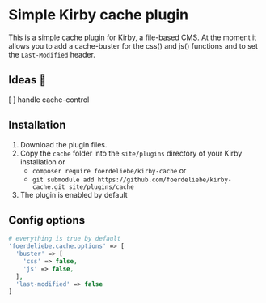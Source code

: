 # Simple Kirby cache plugin

This is a simple cache plugin for Kirby, a file-based CMS. At the moment it allows you to add a cache-buster for the css() and js() functions and to set the `Last-Modified` header.

## Ideas 🚀

[ ] handle cache-control

## Installation

1. Download the plugin files.
1. Copy the `cache` folder into the `site/plugins` directory of your Kirby installation or
    - `composer require foerdeliebe/kirby-cache` or
    - `git submodule add https://github.com/foerdeliebe/kirby-cache.git site/plugins/cache`
1. The plugin is enabled by default

## Config options

```php
# everything is true by default
'foerdeliebe.cache.options' => [
  'buster' => [
    'css' => false,
    'js' => false,
  ],
  'last-modified' => false
]
```
